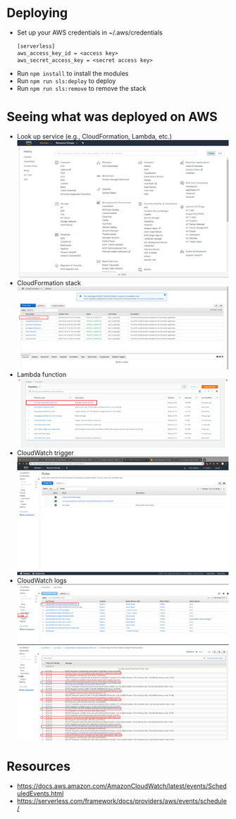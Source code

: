 # Deploying
- Set up your AWS credentials in ~/.aws/credentials
    ```
    [serverless]
    aws_access_key_id = <access key>
    aws_secret_access_key = <secret access key>
    ```
- Run `npm install` to install the modules
- Run `npm run sls:deploy` to deploy
- Run `npm run sls:remove` to remove the stack

# Seeing what was deployed on AWS
- Look up service (e.g., CloudFormation, Lambda, etc.)
![Service Lookup](docs/images/service-search.png)
- CloudFormation stack
![CloudFormation](docs/images/cloudformation.png)
- Lambda function
![Lambda](docs/images/lambda.png)
- CloudWatch trigger
![CloudWatch trigger](docs/images/cloudwatch-trigger.png)
- CloudWatch logs
![Logs](docs/images/logs.png)
![Log entries](docs/images/log-entries.png)

# Resources
- https://docs.aws.amazon.com/AmazonCloudWatch/latest/events/ScheduledEvents.html
- https://serverless.com/framework/docs/providers/aws/events/schedule/